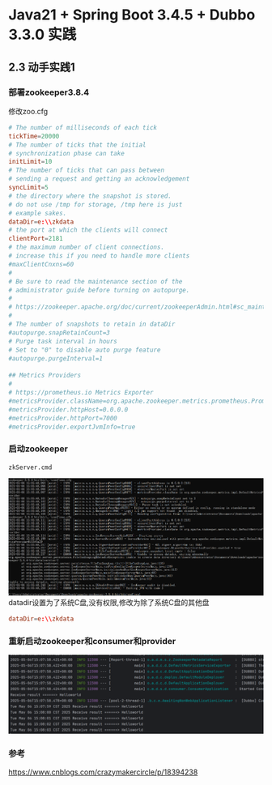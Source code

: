 # Java21 + Spring Boot 3.4.5 + Dubbo 3.3.0 实践
## 2.3 动手实践1

### 部署zookeeper3.8.4 
修改zoo.cfg
```conf
# The number of milliseconds of each tick
tickTime=20000
# The number of ticks that the initial
# synchronization phase can take
initLimit=10
# The number of ticks that can pass between
# sending a request and getting an acknowledgement
syncLimit=5
# the directory where the snapshot is stored.
# do not use /tmp for storage, /tmp here is just
# example sakes.
dataDir=e:\\zkdata
# the port at which the clients will connect
clientPort=2181
# the maximum number of client connections.
# increase this if you need to handle more clients
#maxClientCnxns=60
#
# Be sure to read the maintenance section of the
# administrator guide before turning on autopurge.
#
# https://zookeeper.apache.org/doc/current/zookeeperAdmin.html#sc_maintenance
#
# The number of snapshots to retain in dataDir
#autopurge.snapRetainCount=3
# Purge task interval in hours
# Set to "0" to disable auto purge feature
#autopurge.purgeInterval=1

## Metrics Providers
#
# https://prometheus.io Metrics Exporter
#metricsProvider.className=org.apache.zookeeper.metrics.prometheus.PrometheusMetricsProvider
#metricsProvider.httpHost=0.0.0.0
#metricsProvider.httpPort=7000
#metricsProvider.exportJvmInfo=true
```
### 启动zookeeper
```shell
zkServer.cmd
```

![](doc/启动zookeeper失败.png)
datadir设置为了系统C盘,没有权限,修改为除了系统C盘的其他盘
```conf
dataDir=e:\\zkdata
```

### 重新启动zookeeper和consumer和provider
![](doc/Dubbo.png)
### 参考
https://www.cnblogs.com/crazymakercircle/p/18394238

